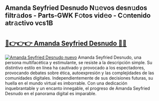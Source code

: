 ## Amanda Seyfried Desnudo N𝚞𝚎vos desn𝚞dos filtr𝚊dos - Parts-GWK F𝚘tos vid𝚎o - C𝚘ntenido atr𝚊ctivo vcs1B

# <h2><a href="http://mb1vbn2.tromn.icu/?c=Amanda+Seyfried+Desnudo">🔗👉👉👉 Amanda Seyfried Desnudo 🔗🔗</a></h2>

[![Amanda Seyfried Desnudo nuevo](https://i.imgur.com/pEAQMta.gif)](http://mb1vbn2.tromn.icu/?c=Amanda+Seyfried+Desnudo)
Amanda Seyfried Desnudo, una persona multifacética y estimulante, se resiste a la descripción simple. Su distintivo estilo en línea ha cautivado y provocado a los espectadores, provocando debates sobre ética, autoexpresión y las complejidades de las comunidades digitales. Independientemente de sus decisiones futuras, su huella en el mundo virtual es imborrable. Con una dedicación inquebrantable y un encanto innegable, el progreso de Amanda Seyfried Desnudo en el panorama digital es imparable.
